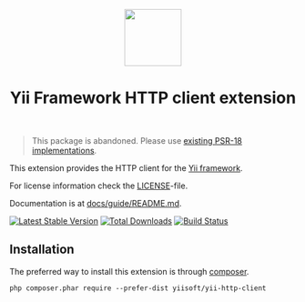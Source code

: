<p align="center">
    <a href="https://github.com/yiisoft" target="_blank">
        <img src="https://avatars0.githubusercontent.com/u/993323" height="100px">
    </a>
    <h1 align="center">Yii Framework HTTP client extension</h1>
    <br>
</p>

> This package is abandoned. Please use [existing PSR-18 implementations](https://packagist.org/providers/psr/http-client-implementation).


This extension provides the HTTP client for the [Yii framework](http://www.yiiframework.com).

For license information check the [LICENSE](LICENSE.md)-file.

Documentation is at [docs/guide/README.md](docs/guide/README.md).

[![Latest Stable Version](https://poser.pugx.org/yiisoft/yii-http-client/v/stable.png)](https://packagist.org/packages/yiisoft/yii-http-client)
[![Total Downloads](https://poser.pugx.org/yiisoft/yii-http-client/downloads.png)](https://packagist.org/packages/yiisoft/yii-http-client)
[![Build Status](https://travis-ci.com/yiisoft/yii-http-client.svg?branch=master)](https://travis-ci.com/yiisoft/yii-http-client)


Installation
------------

The preferred way to install this extension is through [composer](http://getcomposer.org/download/).

```
php composer.phar require --prefer-dist yiisoft/yii-http-client
```
